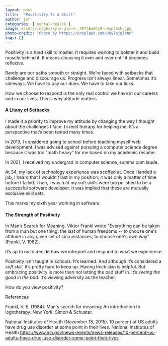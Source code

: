 ```yaml
---
layout: post
title:  "Positivity Is A Skill"
author: jef
categories: [ mental-health ]
image: assets/images/kyle-glenn-_AR74EoWdy0-unsplash.jpg
photo-credit: "Photo by https://unsplash.com/@kylejglenn"
tags: []
---
```


Positivity is a hard skill to master. It requires working to bolster it and build muscle behind it. It means choosing it over and over until it becomes reflexive.

Rarely are our paths smooth or straight. We’re faced with setbacks that challenge and discourage us. Progress isn’t always linear. Sometimes it’s sideways. We have to pay our dues. We have to take our licks. 

How we choose to respond is the only real control we have in our careers and in our lives. This is why attitude matters.

#### A Litany of Setbacks

I made it a priority to improve my attitude by changing the way I thought about the challenges I face. I credit therapy for helping me. It’s a perspective that’s been tested many times.

In 2013, I considered going to school before teaching myself web development. I was advised against pursuing a computer science degree because it was too “math heavy” for me based on my academic resume. 

In 2021, I received my undergrad in computer science, summa cum laude.

At 34, my lack of technology experience was scoffed at. Once I landed a job, I heard that I wouldn’t last in my position; it was only a matter of time before I failed. Then, I was told my soft skills were too polished to be a successful software developer. It was implied that these are mutually exclusive skill sets. 

This marks my sixth year working in software.

#### The Strength of Positivity

In Man’s Search for Meaning, Viktor Frankl wrote "Everything can be taken from a man but one thing: the last of human freedoms -- to choose one's attitude in any given set of circumstances, to choose one's own way" (Frankl, V. 1962). 

It’s up to us to decide how we interpret and respond to what we experience.

Positivity isn’t taught in schools. It’s learned. And although it’s considered a _soft_ _skill_, it’s pretty hard to keep up. Having thick skin is helpful. But embracing positivity is more than not letting the bad stuff in. It’s _seeing the good in the bad_. It’s viewing adversity as the teacher.

How do you view positivity?

References

Frankl, V. E. (1984). Man's search for meaning: An introduction to logotherapy. New York: Simon & Schuster.

National Institutes of Health (November 18, 2015). 10 percent of US adults have drug use disorder at some point in their lives. National Institutes of Health https://www.nih.gov/news-events/news-releases/10-percent-us-adults-have-drug-use-disorder-some-point-their-lives
